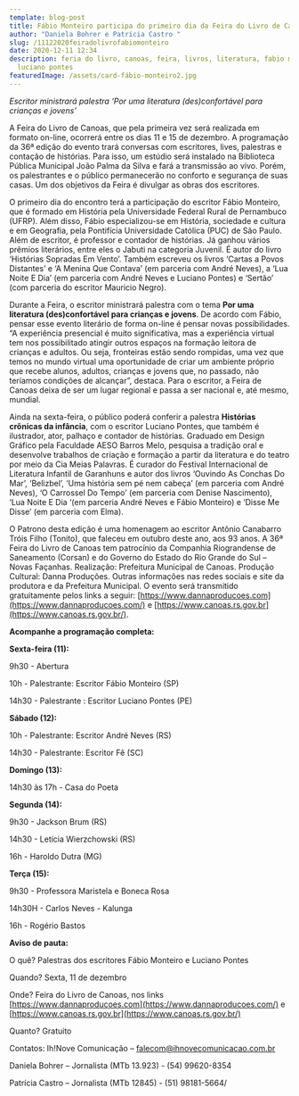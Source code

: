 ```yaml
---
template: blog-post
title: Fábio Monteiro participa do primeiro dia da Feira do Livro de Canoas
author: "Daniela Bohrer e Patrícia Castro "
slug: /11122020feiradolivrofabiomonteiro
date: 2020-12-11 12:34
description: feria do livro, canoas, feira, livros, literatura, fabio monteiro,
  luciano pontes
featuredImage: /assets/card-fábio-monteiro2.jpg
---
```

<!--StartFragment-->

*Escritor ministrará palestra ‘Por uma literatura (des)confortável para crianças e jovens’*

A Feira do Livro de Canoas, que pela primeira vez será realizada em formato on-line, ocorrerá entre os dias 11 e 15 de dezembro. A programação da 36ª edição do evento trará conversas com escritores, lives, palestras e contação de histórias. Para isso, um estúdio será instalado na Biblioteca Pública Municipal João Palma da Silva e fará a transmissão ao vivo. Porém, os palestrantes e o público permanecerão no conforto e segurança de suas casas. Um dos objetivos da Feira é divulgar as obras dos escritores.

O primeiro dia do encontro terá a participação do escritor Fábio Monteiro, que é formado em História pela Universidade Federal Rural de Pernambuco (UFRP). Além disso, Fábio especializou-se em História, sociedade e cultura e em Geografia, pela Pontifícia Universidade Católica (PUC) de São Paulo. Além de escritor, é professor e contador de histórias. Já ganhou vários prêmios literários, entre eles o Jabuti na categoria Juvenil. É autor do livro ‘Histórias Sopradas Em Vento’. Também escreveu os livros ‘Cartas a Povos Distantes’ e ‘A Menina Que Contava’ (em parceria com André Neves), a ‘Lua Noite E Dia’ (em parceria com André Neves e Luciano Pontes) e ‘Sertão’ (com parceria do escritor Mauricio Negro).

Durante a Feira, o escritor ministrará palestra com o tema **Por uma literatura (des)confortável para crianças e jovens**. De acordo com Fábio, pensar esse evento literário de forma on-line é pensar novas possibilidades. “A experiência presencial é muito significativa, mas a experiência virtual tem nos possibilitado atingir outros espaços na formação leitora de crianças e adultos. Ou seja, fronteiras estão sendo rompidas, uma vez que temos no mundo virtual uma oportunidade de criar um ambiente próprio que recebe alunos, adultos, crianças e jovens que, no passado, não teríamos condições de alcançar”, destaca. Para o escritor, a Feira de Canoas deixa de ser um lugar regional e passa a ser nacional e, até mesmo, mundial.

Ainda na sexta-feira, o público poderá conferir a palestra **Histórias crônicas da infância**, com o escritor Luciano Pontes, que também é ilustrador, ator, palhaço e contador de histórias. Graduado em Design Gráfico pela Faculdade AESO Barros Melo, pesquisa a tradição oral e desenvolve trabalhos de criação e formação a partir da literatura e do teatro por meio da Cia Meias Palavras. É curador do Festival Internacional de Literatura Infantil de Garanhuns e autor dos livros ‘Ouvindo As Conchas Do Mar’, ‘Belizbel’, ‘Uma história sem pé nem cabeça’ (em parceria com André Neves), ‘O Carrossel Do Tempo’ (em parceria com Denise Nascimento), ‘Lua Noite E Dia ‘(em parceria André Neves e Fábio Monteiro) e ‘Disse Me Disse’ (em parceria com Elma).

O Patrono desta edição é uma homenagem ao escritor Antônio Canabarro Tróis Filho (Tonito), que faleceu em outubro deste ano, aos 93 anos. A 36ª Feira do Livro de Canoas tem patrocínio da Companhia Riograndense de Saneamento (Corsan) e do Governo do Estado do Rio Grande do Sul – Novas Façanhas. Realização: Prefeitura Municipal de Canoas. Produção Cultural: Danna Produções. Outras informações nas redes sociais e site da produtora e da Prefeitura Municipal. O evento será transmitido gratuitamente pelos links a seguir: [https://www.dannaproducoes.com](https://www.dannaproducoes.com/) e [https://www.canoas.rs.gov.br](https://www.canoas.rs.gov.br/).



**Acompanhe a programação completa:**

**Sexta-feira (11):**

9h30 - Abertura

10h - Palestrante: Escritor Fábio Monteiro (SP)

14h30 - Palestrante : Escritor Luciano Pontes (PE)



**Sábado (12):**

10h - Palestrante: Escritor André Neves (RS)

14h30 - Palestrante: Escritor Fê (SC)



**Domingo (13):**

14h30 às 17h - Casa do Poeta



**Segunda (14):**

9h30 - Jackson Brum (RS)

14h30 - Letícia Wierzchowski (RS)

16h - Haroldo Dutra (MG)



**Terça (15):**

9h30 - Professora Maristela e Boneca Rosa

14h30H - Carlos Neves - Kalunga

16h - Rogério Bastos



**Aviso de pauta:**

O quê? Palestras dos escritores Fábio Monteiro e Luciano Pontes

Quando? Sexta, 11 de dezembro

Onde? Feira do Livro de Canoas, nos links [https://www.dannaproducoes.com](https://www.dannaproducoes.com/) e [https://www.canoas.rs.gov.br](https://www.canoas.rs.gov.br/)

Quanto? Gratuito

Contatos: Ih!Nove Comunicação – [falecom@ihnovecomunicacao.com.br](https://webmail-seguro.com.br/#NOP)

Daniela Bohrer – Jornalista (MTb 13.923) - (54) 99620-8354

Patrícia Castro – Jornalista (MTb 12845) - (51) 98181-5664/